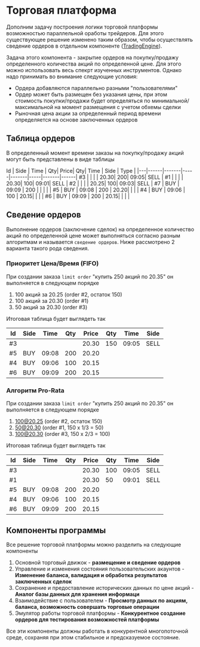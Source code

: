 # Торговая платформа

Дополним задачу построения логики торговой платформы возможностью параллельной оработы трейдеров. Для этого существующее решение изменено таким образом, чтобы осуществлять сведение ордеров в отдельном компоненте ([TradingEngine](../homework-10/sample/TradingApp/TradingApp/Trading%20Logic/TradingEngine.cs)).

Задача этого компонента - закрытие ордеров на покупку/продажу определенного количества акций по определенной цене. Для этого можно использовать весь спекрт изученных инструментов. Однако надо принимать во внимание следующие условия:

  - Ордера добавляются параллельно разными "пользователями"
  - Ордер может быть размещен без указания цены, при этом стоимость покупки/продажи будет определяться по минимальной/максимальной на момент размещения с учетом обхемы сделки
  - Рыночная цена акции за определенный период времени определяется на основе заключенных ордеров

## Таблица ордеров

В определенный момент времени заказы на покупку/продажу акций могут быть представлены в виде таблицы

Id  | Side | Time  |  Qty|  Price|  Qty|  Time | Side | Type |
|---|------|-------|-----|-------|-----|-------|------|
#3  |      |       |     |  20.30|  200|  09:05| SELL |
#1  |      |       |     |  20.30|  100|  09:01| SELL |
#2  |      |       |     |  20.25|  100|  09:03| SELL |
#7  | BUY  | 09:09 | 200 |       |     |       |      |
#5  | BUY  | 09:08 | 200 |  20.20|     |       |      |
#4  | BUY  | 09:06 | 100 |  20.15|     |       |      |
#6  | BUY  | 09:09 | 200 |  20.15|     |       |      |

## Сведение ордеров

Выполнение ордеров (заключение сделок) на определенное количество акций по определенной цене может выполняться согласно разным алгоритмам и называется `сведение ордеров`. Ниже рассмотрено 2 варианта такого рода сведения.

### Приоритет Цена/Время (FIFO)

При создании заказа `limit order` "купить 250 акций по 20.35" он выполняется в следующем порядке

1. 100 акций за 20.25 (order #2, остаток 150)
2. 100 акций за 20.30 (order #1)
3. 50 акций за 20.30 (order #3)

Итоговая таблица будет выглядеть так

Id  | Side | Time  |  Qty|  Price|  Qty|  Time | Side |
|---|------|-------|-----|-------|-----|-------|------|
#3  |      |       |     |  20.30|  150|  09:05| SELL |
#5  | BUY  | 09:08 | 200 |  20.20|     |       |      |
#4  | BUY  | 09:06 | 100 |  20.15|     |       |      |
#6  | BUY  | 09:09 | 200 |  20.15|     |       |      |

### Алгоритм Pro-Rata

При создании заказа `limit order` "купить 250 акций по 20.35" он выполняется в следующем порядке

1. 100@20.25 (order #2, остаток 150)
2. 50@20.30 (order #1, 150 x 1/3 = 50)
3. 100@20.30 (order #3, 150 x 2/3 = 100)

Итоговая таблица будет выглядеть так

Id  | Side | Time  |  Qty|  Price|  Qty|  Time | Side |
|---|------|-------|-----|-------|-----|-------|------|
#3  |      |       |     |  20.30|  100|  09:05| SELL |
#1  |      |       |     |  20.30|  50 |  09:01| SELL |
#5  | BUY  | 09:08 | 200 |  20.20|     |       |      |
#4  | BUY  | 09:06 | 100 |  20.15|     |       |      |
#6  | BUY  | 09:09 | 200 |  20.15|     |       |      |

## Компоненты программы

Все решение торговой платформы можно разделить на следующие компоненты

1. Основной торговый движок - **размещение и сведение ордеров**
2. Управление и изменения состояния пользовательских акаунтов - **Изменение баланса, валидация и обработка результатов заключенных сделок**
3. Сохранение и предоставление исторических данных по цене акций - **Аналог базы данных для хранения информаци**
4. Взаимодействие с пользователем - **Просмотр данных по акциям, баланса, возможность совершать торговые операции**
5. Эмулятор работы торговой платформы - **Конкурентное создание ордеров для тестирования возможностей платформы**

Все эти компоненты должны работать в конкурентной многопоточной среде, сохраняя при этом стабильное и предсказуемое состояние.